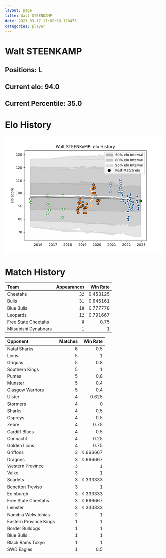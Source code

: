 ```yaml
---  
layout: page  
title: Walt STEENKAMP  
date: 2023-03-17 17:02:10.170475  
categories: player  
---
```

# Walt STEENKAMP

## Positions: L

## Current elo: 94.0

## Current Percentile: 35.0

# Elo History


![elo history](history_WaltSTEENKAMP.png)
# Match History


| Team                 |   Appearances |   Win Rate |
|:---------------------|--------------:|-----------:|
| Cheetahs             |            32 |   0.453125 |
| Bulls                |            31 |   0.645161 |
| Blue Bulls           |            18 |   0.777778 |
| Leopards             |            12 |   0.791667 |
| Free State Cheetahs  |             8 |   0.75     |
| Mitsubishi Dynaboars |             1 |   1        |

| Opponent               |   Matches |   Win Rate |
|:-----------------------|----------:|-----------:|
| Natal Sharks           |         6 |   0.5      |
| Lions                  |         5 |   1        |
| Griquas                |         5 |   0.8      |
| Southern Kings         |         5 |   1        |
| Pumas                  |         5 |   0.8      |
| Munster                |         5 |   0.4      |
| Glasgow Warriors       |         5 |   0.4      |
| Ulster                 |         4 |   0.625    |
| Stormers               |         4 |   0        |
| Sharks                 |         4 |   0.5      |
| Ospreys                |         4 |   0.5      |
| Zebre                  |         4 |   0.75     |
| Cardiff Blues          |         4 |   0.5      |
| Connacht               |         4 |   0.25     |
| Golden Lions           |         4 |   0.75     |
| Griffons               |         3 |   0.666667 |
| Dragons                |         3 |   0.666667 |
| Western Province       |         3 |   1        |
| Valke                  |         3 |   1        |
| Scarlets               |         3 |   0.333333 |
| Benetton Treviso       |         3 |   1        |
| Edinburgh              |         3 |   0.333333 |
| Free State Cheetahs    |         3 |   0.666667 |
| Leinster               |         3 |   0.333333 |
| Namibia Welwitchias    |         2 |   1        |
| Eastern Province Kings |         1 |   1        |
| Border Bulldogs        |         1 |   1        |
| Blue Bulls             |         1 |   1        |
| Black Rams Tokyo       |         1 |   1        |
| SWD Eagles             |         1 |   0.5      |